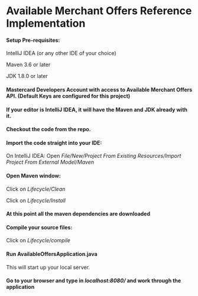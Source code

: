 # Available Merchant Offers Reference Implementation

#### Setup Pre-requisites:

IntelliJ IDEA (or any other IDE of your choice)

Maven 3.6 or later

JDK 1.8.0 or later

#### Mastercard Developers Account with access to Available Merchant Offers API. (Default Keys are configured for this project) 

#### If your editor is IntelliJ IDEA, it will have the Maven and JDK already with it.

#### Checkout the code from the repo. 

#### Import the code straight into your IDE: 
On IntelliJ IDEA:
Open *File/New/Project From Existing Resources/Import Project From External Model/Maven*

#### Open Maven window:
 Click on *Lifecycle/Clean*

 Click on *Lifecycle/Install*

#### At this point all the maven dependencies are downloaded

#### Compile your source files:
 Click on *Lifecycle/compile*

#### Run AvailableOffersApplication.java
This will start up your local server. 

#### Go to your browser and type in *localhost:8080/* and work through the application 
